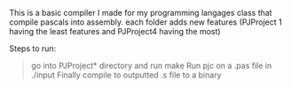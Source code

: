This is a basic compiler I made for my programming langages class that compile pascals into assembly. each folder adds new features (PJProject 1 having the least features and PJProject4 having the most)

Steps to run:

> go into PJProject* directory and run make
> Run pjc on a .pas file in ./input
> Finally compile to outputted .s file to a binary 

  


